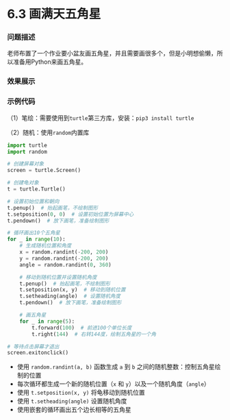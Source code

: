 # 6.3 画满天五角星

### 问题描述

老师布置了一个作业要小盆友画五角星，并且需要画很多个，但是小明想偷懒，所以准备用Python来画五角星。

### 效果展示

### 示例代码

（1）笔绘：需要使用到`turtle`第三方库，安装：`pip3 install turtle`

（2）随机：使用`random`内置库

```python
import turtle
import random

# 创建屏幕对象
screen = turtle.Screen()

# 创建龟对象
t = turtle.Turtle()

# 设置初始位置和朝向
t.penup()  # 抬起画笔，不绘制图形
t.setposition(0, 0)  # 设置初始位置为屏幕中心
t.pendown()  # 放下画笔，准备绘制图形

# 循环画出10个五角星
for _ in range(10):
    # 生成随机位置和角度
    x = random.randint(-200, 200)
    y = random.randint(-200, 200)
    angle = random.randint(0, 360)

    # 移动到随机位置并设置随机角度
    t.penup()  # 抬起画笔，不绘制图形
    t.setposition(x, y)  # 移动到随机位置
    t.setheading(angle)  # 设置随机角度
    t.pendown()  # 放下画笔，准备绘制图形

    # 画五角星
    for _ in range(5):
        t.forward(100)  # 前进100个单位长度
        t.right(144)  # 右转144度，绘制五角星的一个角

# 等待点击屏幕才退出
screen.exitonclick()
```

- 使用 `random.randint(a, b)` 函数生成 `a` 到 `b` 之间的随机整数：控制五角星绘制的位置
- 每次循环都生成一个新的随机位置（`x` 和 `y`）以及一个随机角度（`angle`）
- 使用 `t.setposition(x, y)` 将龟移动到随机位置
- 使用 `t.setheading(angle)` 设置随机角度
- 使用嵌套的循环画出五个边长相等的五角星
